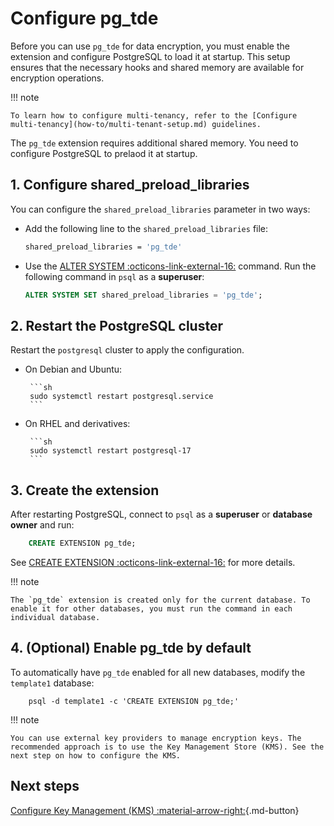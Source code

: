 # Configure pg_tde

Before you can use `pg_tde` for data encryption, you must enable the extension and configure PostgreSQL to load it at startup. This setup ensures that the necessary hooks and shared memory are available for encryption operations.

!!! note

    To learn how to configure multi-tenancy, refer to the [Configure multi-tenancy](how-to/multi-tenant-setup.md) guidelines.    

The `pg_tde` extension requires additional shared memory. You need to configure PostgreSQL to prelaod it at startup.

## 1. Configure shared_preload_libraries

You can configure the `shared_preload_libraries` parameter in two ways:

* Add the following line to the `shared_preload_libraries` file:

    ```bash
    shared_preload_libraries = 'pg_tde'
    ```

* Use the [ALTER SYSTEM :octicons-link-external-16:](https://www.postgresql.org/docs/current/sql-altersystem.html) command. Run the following command in `psql` as a **superuser**:

    ```sql
    ALTER SYSTEM SET shared_preload_libraries = 'pg_tde';
    ```

## 2. Restart the PostgreSQL cluster

Restart the `postgresql` cluster to apply the configuration.

* On Debian and Ubuntu:

       ```sh
       sudo systemctl restart postgresql.service
       ```

* On RHEL and derivatives:

       ```sh
       sudo systemctl restart postgresql-17
       ```

## 3. Create the extension

After restarting PostgreSQL, connect to `psql` as a **superuser** or **database owner** and run:

```sql
    CREATE EXTENSION pg_tde;
```

See [CREATE EXTENSION :octicons-link-external-16:](https://www.postgresql.org/docs/current/sql-createextension.html) for more details.

!!! note

    The `pg_tde` extension is created only for the current database. To enable it for other databases, you must run the command in each individual database.

## 4. (Optional) Enable pg_tde by default

To automatically have `pg_tde` enabled for all new databases, modify the `template1` database:

```
    psql -d template1 -c 'CREATE EXTENSION pg_tde;'
```

!!! note

    You can use external key providers to manage encryption keys. The recommended approach is to use the Key Management Store (KMS). See the next step on how to configure the KMS.

## Next steps

[Configure Key Management (KMS) :material-arrow-right:](global-key-provider-configuration/index.md){.md-button}
